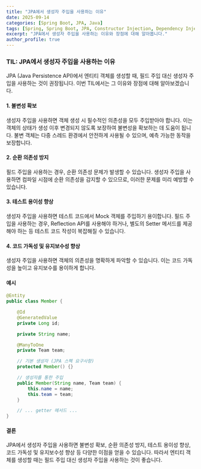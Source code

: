 ```yaml
---
title: "JPA에서 생성자 주입을 사용하는 이유"
date: 2025-09-14
categories: [Spring Boot, JPA, Java]
tags: [Spring, Spring Boot, JPA, Constructor Injection, Dependency Injection]
excerpt: "JPA에서 생성자 주입을 사용하는 이유와 장점에 대해 알아봅니다."
author_profile: true
---
```


### TIL: JPA에서 생성자 주입을 사용하는 이유

JPA (Java Persistence API)에서 엔티티 객체를 생성할 때, 필드 주입 대신 생성자 주입을 사용하는 것이 권장됩니다.  이번 TIL에서는 그 이유와 장점에 대해 알아보겠습니다.

#### 1. 불변성 확보

생성자 주입을 사용하면 객체 생성 시 필수적인 의존성을 모두 주입받아야 합니다. 이는 객체의 상태가 생성 이후 변경되지 않도록 보장하여 불변성을 확보하는 데 도움이 됩니다.  불변 객체는 다중 스레드 환경에서 안전하게 사용될 수 있으며, 예측 가능한 동작을 보장합니다.

#### 2. 순환 의존성 방지

필드 주입을 사용하는 경우, 순환 의존성 문제가 발생할 수 있습니다.  생성자 주입을 사용하면 컴파일 시점에 순환 의존성을 감지할 수 있으므로, 이러한 문제를 미리 예방할 수 있습니다.

#### 3. 테스트 용이성 향상

생성자 주입을 사용하면 테스트 코드에서 Mock 객체를 주입하기 용이합니다.  필드 주입을 사용하는 경우, Reflection API를 사용해야 하거나, 별도의 Setter 메서드를 제공해야 하는 등 테스트 코드 작성이 복잡해질 수 있습니다.

#### 4. 코드 가독성 및 유지보수성 향상

생성자 주입을 사용하면 객체의 의존성을 명확하게 파악할 수 있습니다.  이는 코드 가독성을 높이고 유지보수를 용이하게 합니다.


#### 예시

```java
@Entity
public class Member {

    @Id
    @GeneratedValue
    private Long id;

    private String name;

    @ManyToOne
    private Team team;

    // 기본 생성자 (JPA 스펙 요구사항)
    protected Member() {}

    // 생성자를 통한 주입
    public Member(String name, Team team) {
        this.name = name;
        this.team = team;
    }

    // ... getter 메서드 ...
}
```

#### 결론

JPA에서 생성자 주입을 사용하면 불변성 확보, 순환 의존성 방지, 테스트 용이성 향상, 코드 가독성 및 유지보수성 향상 등 다양한 이점을 얻을 수 있습니다. 따라서 엔티티 객체를 생성할 때는 필드 주입 대신 생성자 주입을 사용하는 것이 좋습니다.
